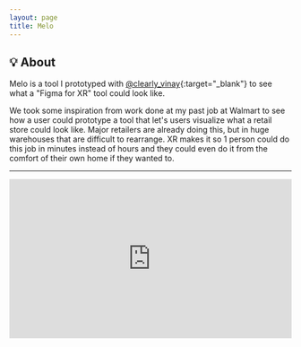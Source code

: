 ```yaml
---
layout: page
title: Melo
---
```


## 💡 About

Melo is a tool I prototyped with [@clearly_vinay](https://www.instagram.com/clearly_vinay/){:target="\_blank"} to see what a "Figma for XR" tool could look like.

We took some inspiration from work done at my past job at Walmart to see how a user could prototype a tool that let's users visualize what a retail store could look like. Major retailers are already doing this, but in huge warehouses that are difficult to rearrange. XR makes it so 1 person could do this job in minutes instead of hours and they could even do it from the comfort of their own home if they wanted to.

---

<div style="position: relative; padding-bottom: 56.25%; height: 0; overflow: hidden; max-width: 100%;">
  <iframe
    style="position: absolute; top: 0; left: 0; width: 100%; height: 100%;"
    src="https://www.youtube.com/embed/SwWQUCWYN94?si=IAcGPIp-phUfvE8Y"
    title="YouTube video player"
    frameborder="0"
    allow="accelerometer; autoplay; clipboard-write; encrypted-media; gyroscope; picture-in-picture; web-share"
    referrerpolicy="strict-origin-when-cross-origin"
    allowfullscreen>
  </iframe>
</div>
